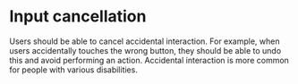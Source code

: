 # Input cancellation

Users should be able to cancel accidental interaction. For example, when users accidentally touches the wrong button, they should be able to undo this and avoid performing an action. Accidental interaction is more common for people with various disabilities.
